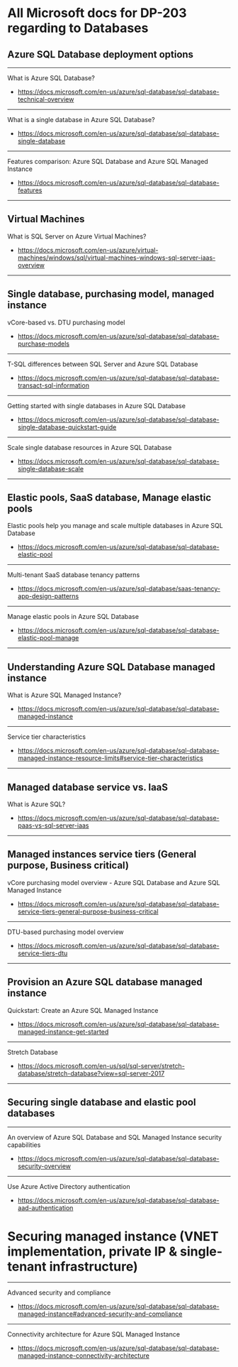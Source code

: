 
# All Microsoft docs for DP-203 regarding to Databases

## Azure SQL Database deployment options


----------------------------------------------------------------------------------------
What is Azure SQL Database?
- https://docs.microsoft.com/en-us/azure/sql-database/sql-database-technical-overview
----------------------------------------------------------------------------------------

What is a single database in Azure SQL Database?
- https://docs.microsoft.com/en-us/azure/sql-database/sql-database-single-database

----------------------------------------------------------------------------------------
Features comparison: Azure SQL Database and Azure SQL Managed Instance
- https://docs.microsoft.com/en-us/azure/sql-database/sql-database-features

--------------------------------------------------------------------
## Virtual Machines


What is SQL Server on Azure Virtual Machines?
- https://docs.microsoft.com/en-us/azure/virtual-machines/windows/sql/virtual-machines-windows-sql-server-iaas-overview

--------------------------------------------------------------------

## Single database, purchasing model, managed instance


vCore-based vs. DTU purchasing model
- https://docs.microsoft.com/en-us/azure/sql-database/sql-database-purchase-models

--------------------------------------------------------------------
T-SQL differences between SQL Server and Azure SQL Database
- https://docs.microsoft.com/en-us/azure/sql-database/sql-database-transact-sql-information

--------------------------------------------------------------------
Getting started with single databases in Azure SQL Database
- https://docs.microsoft.com/en-us/azure/sql-database/sql-database-single-database-quickstart-guide

--------------------------------------------------------------------
Scale single database resources in Azure SQL Database
- https://docs.microsoft.com/en-us/azure/sql-database/sql-database-single-database-scale

--------------------------------------------------------------------
## Elastic pools, SaaS database, Manage elastic pools


Elastic pools help you manage and scale multiple databases in Azure SQL Database
- https://docs.microsoft.com/en-us/azure/sql-database/sql-database-elastic-pool

--------------------------------------------------------------------
Multi-tenant SaaS database tenancy patterns
- https://docs.microsoft.com/en-us/azure/sql-database/saas-tenancy-app-design-patterns

--------------------------------------------------------------------
Manage elastic pools in Azure SQL Database
- https://docs.microsoft.com/en-us/azure/sql-database/sql-database-elastic-pool-manage

--------------------------------------------------------------------
## Understanding Azure SQL Database managed instance

What is Azure SQL Managed Instance?
- https://docs.microsoft.com/en-us/azure/sql-database/sql-database-managed-instance

--------------------------------------------------------------------

Service tier characteristics
- https://docs.microsoft.com/en-us/azure/sql-database/sql-database-managed-instance-resource-limits#service-tier-characteristics

 --------------------------------------------------------------------

## Managed database service vs. IaaS

What is Azure SQL?
- https://docs.microsoft.com/en-us/azure/sql-database/sql-database-paas-vs-sql-server-iaas

 --------------------------------------------------------------------

## Managed instances service tiers (General purpose, Business critical)

vCore purchasing model overview - Azure SQL Database and Azure SQL Managed Instance
- https://docs.microsoft.com/en-us/azure/sql-database/sql-database-service-tiers-general-purpose-business-critical

--------------------------------------------------------------------
DTU-based purchasing model overview
- https://docs.microsoft.com/en-us/azure/sql-database/sql-database-service-tiers-dtu

--------------------------------------------------------------------
## Provision an Azure SQL database managed instance

Quickstart: Create an Azure SQL Managed Instance
- https://docs.microsoft.com/en-us/azure/sql-database/sql-database-managed-instance-get-started

--------------------------------------------------------------------

Stretch Database
- https://docs.microsoft.com/en-us/sql/sql-server/stretch-database/stretch-database?view=sql-server-2017

 --------------------------------------------------------------------

 ## Securing single database and elastic pool databases

 --------------------------------------------------------------------
An overview of Azure SQL Database and SQL Managed Instance security capabilities
- https://docs.microsoft.com/en-us/azure/sql-database/sql-database-security-overview

 --------------------------------------------------------------------

Use Azure Active Directory authentication
- https://docs.microsoft.com/en-us/azure/sql-database/sql-database-aad-authentication

 

# Securing managed instance (VNET implementation, private IP & single-tenant infrastructure)

------------------------------------------------------------------------------------------
Advanced security and compliance
- https://docs.microsoft.com/en-us/azure/sql-database/sql-database-managed-instance#advanced-security-and-compliance

 --------------------------------------------------------------------
Connectivity architecture for Azure SQL Managed Instance
- https://docs.microsoft.com/en-us/azure/sql-database/sql-database-managed-instance-connectivity-architecture
